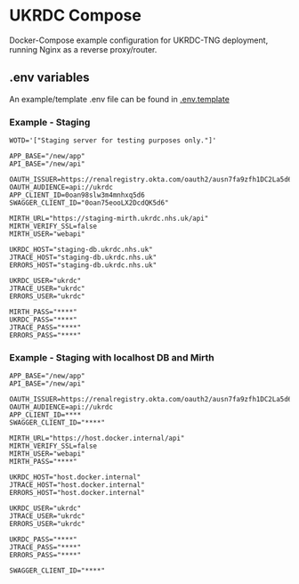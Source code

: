 # UKRDC Compose

Docker-Compose example configuration for UKRDC-TNG deployment, running Nginx as a reverse proxy/router.

## .env variables

An example/template .env file can be found in [.env.template](./.env.template)

### Example - Staging

```none
WOTD='["Staging server for testing purposes only."]'

APP_BASE="/new/app"
API_BASE="/new/api"

OAUTH_ISSUER=https://renalregistry.okta.com/oauth2/ausn7fa9zfh1DC2La5d6
OAUTH_AUDIENCE=api://ukrdc
APP_CLIENT_ID=0oan98slw3m4mnhxq5d6
SWAGGER_CLIENT_ID="0oan75eooLX2DcdQK5d6"

MIRTH_URL="https://staging-mirth.ukrdc.nhs.uk/api"
MIRTH_VERIFY_SSL=false
MIRTH_USER="webapi"

UKRDC_HOST="staging-db.ukrdc.nhs.uk"
JTRACE_HOST="staging-db.ukrdc.nhs.uk"
ERRORS_HOST="staging-db.ukrdc.nhs.uk"

UKRDC_USER="ukrdc"
JTRACE_USER="ukrdc"
ERRORS_USER="ukrdc"

MIRTH_PASS="****"
UKRDC_PASS="****"
JTRACE_PASS="****"
ERRORS_PASS="****"

```

### Example - Staging with localhost DB and Mirth

```none
APP_BASE="/new/app"
API_BASE="/new/api"

OAUTH_ISSUER=https://renalregistry.okta.com/oauth2/ausn7fa9zfh1DC2La5d6
OAUTH_AUDIENCE=api://ukrdc
APP_CLIENT_ID=****
SWAGGER_CLIENT_ID="****"

MIRTH_URL="https://host.docker.internal/api"
MIRTH_VERIFY_SSL=false
MIRTH_USER="webapi"
MIRTH_PASS="****"

UKRDC_HOST="host.docker.internal"
JTRACE_HOST="host.docker.internal"
ERRORS_HOST="host.docker.internal"

UKRDC_USER="ukrdc"
JTRACE_USER="ukrdc"
ERRORS_USER="ukrdc"

UKRDC_PASS="****"
JTRACE_PASS="****"
ERRORS_PASS="****"

SWAGGER_CLIENT_ID="****"

```
